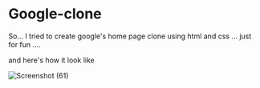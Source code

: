 # Google-clone
So... I tried to create google's home page clone using html and css ...  just for fun ....


and here's how it look like






![Screenshot (61)](https://user-images.githubusercontent.com/88263102/132042909-bfd33ff4-552c-4312-87c6-2f73785c1b62.png)



